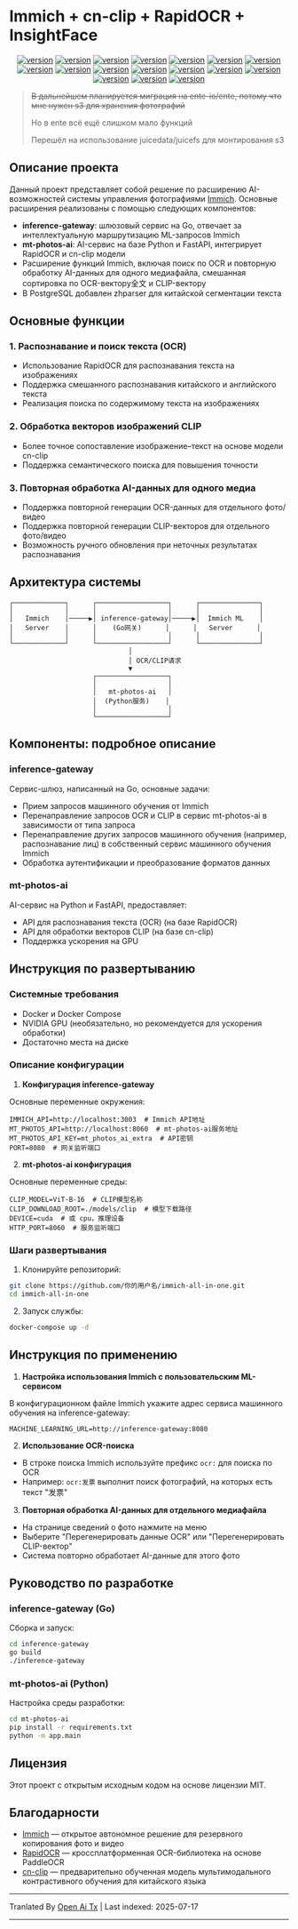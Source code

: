 ﻿
# Immich + cn-clip + RapidOCR + InsightFace

<div style="text-align: center"><p><a href="https://openaitx.github.io/view.html?user=eric-gitta-moore&project=immich-all-in-one&lang=en"><img src="https://img.shields.io/badge/EN-white" alt="version"></a> <a href="https://openaitx.github.io/view.html?user=eric-gitta-moore&project=immich-all-in-one&lang=zh-CN"><img src="https://img.shields.io/badge/简中-white" alt="version"></a> <a href="https://openaitx.github.io/view.html?user=eric-gitta-moore&project=immich-all-in-one&lang=zh-TW"><img src="https://img.shields.io/badge/繁中-white" alt="version"></a> <a href="https://openaitx.github.io/view.html?user=eric-gitta-moore&project=immich-all-in-one&lang=ja"><img src="https://img.shields.io/badge/日本語-white" alt="version"></a> <a href="https://openaitx.github.io/view.html?user=eric-gitta-moore&project=immich-all-in-one&lang=ko"><img src="https://img.shields.io/badge/한국어-white" alt="version"></a> <a href="https://openaitx.github.io/view.html?user=eric-gitta-moore&project=immich-all-in-one&lang=th"><img src="https://img.shields.io/badge/ไทย-white" alt="version"></a> <a href="https://openaitx.github.io/view.html?user=eric-gitta-moore&project=immich-all-in-one&lang=fr"><img src="https://img.shields.io/badge/Français-white" alt="version"></a> <a href="https://openaitx.github.io/view.html?user=eric-gitta-moore&project=immich-all-in-one&lang=de"><img src="https://img.shields.io/badge/Deutsch-white" alt="version"></a> <a href="https://openaitx.github.io/view.html?user=eric-gitta-moore&project=immich-all-in-one&lang=es"><img src="https://img.shields.io/badge/Español-white" alt="version"></a> <a href="https://openaitx.github.io/view.html?user=eric-gitta-moore&project=immich-all-in-one&lang=it"><img src="https://img.shields.io/badge/Italiano-white" alt="version"></a> <a href="https://openaitx.github.io/view.html?user=eric-gitta-moore&project=immich-all-in-one&lang=ru"><img src="https://img.shields.io/badge/Русский-white" alt="version"></a> <a href="https://openaitx.github.io/view.html?user=eric-gitta-moore&project=immich-all-in-one&lang=pt"><img src="https://img.shields.io/badge/Português-white" alt="version"></a> <a href="https://openaitx.github.io/view.html?user=eric-gitta-moore&project=immich-all-in-one&lang=nl"><img src="https://img.shields.io/badge/Nederlands-white" alt="version"></a> <a href="https://openaitx.github.io/view.html?user=eric-gitta-moore&project=immich-all-in-one&lang=pl"><img src="https://img.shields.io/badge/Polski-white" alt="version"></a> <a href="https://openaitx.github.io/view.html?user=eric-gitta-moore&project=immich-all-in-one&lang=ar"><img src="https://img.shields.io/badge/العربية-white" alt="version"></a> <a href="https://openaitx.github.io/view.html?user=eric-gitta-moore&project=immich-all-in-one&lang=tr"><img src="https://img.shields.io/badge/Türkçe-white" alt="version"></a> <a href="https://openaitx.github.io/view.html?user=eric-gitta-moore&project=immich-all-in-one&lang=vi"><img src="https://img.shields.io/badge/Tiếng Việt-white" alt="version"></a> </p></div>

> ~~В дальнейшем планируется миграция на ente-io/ente, потому что мне нужен s3 для хранения фотографий~~
> 
> Но в ente всё ещё слишком мало функций
> 
> Перешёл на использование juicedata/juicefs для монтирования s3

## Описание проекта

Данный проект представляет собой решение по расширению AI-возможностей системы управления фотографиями [Immich](https://github.com/immich-app/immich). Основные расширения реализованы с помощью следующих компонентов:

- **inference-gateway**: шлюзовый сервис на Go, отвечает за интеллектуальную маршрутизацию ML-запросов Immich
- **mt-photos-ai**: AI-сервис на базе Python и FastAPI, интегрирует RapidOCR и cn-clip модели
- Расширение функций Immich, включая поиск по OCR и повторную обработку AI-данных для одного медиафайла, смешанная сортировка по OCR-вектору全文 и CLIP-вектору
- В PostgreSQL добавлен zhparser для китайской сегментации текста

## Основные функции

### 1. Распознавание и поиск текста (OCR)

- Использование RapidOCR для распознавания текста на изображениях
- Поддержка смешанного распознавания китайского и английского текста
- Реализация поиска по содержимому текста на изображениях

### 2. Обработка векторов изображений CLIP

- Более точное сопоставление изображение–текст на основе модели cn-clip
- Поддержка семантического поиска для повышения точности

### 3. Повторная обработка AI-данных для одного медиа

- Поддержка повторной генерации OCR-данных для отдельного фото/видео
- Поддержка повторной генерации CLIP-векторов для отдельного фото/видео
- Возможность ручного обновления при неточных результатах распознавания

## Архитектура системы


```
┌─────────────┐      ┌──────────────────┐      ┌───────────────┐
│             │      │                  │      │               │
│   Immich    │─────▶│ inference-gateway│─────▶│  Immich ML    │
│   Server    │      │    (Go网关)      │      │   Server      │
│             │      │                  │      │               │
└─────────────┘      └──────────────────┘      └───────────────┘
                              │
                              │ OCR/CLIP请求
                              ▼
                     ┌──────────────────┐
                     │                  │
                     │   mt-photos-ai   │
                     │  (Python服务)    │
                     │                  │
                     └──────────────────┘
```
## Компоненты: подробное описание

### inference-gateway

Сервис-шлюз, написанный на Go, основные задачи:
- Прием запросов машинного обучения от Immich
- Перенаправление запросов OCR и CLIP в сервис mt-photos-ai в зависимости от типа запроса
- Перенаправление других запросов машинного обучения (например, распознавание лиц) в собственный сервис машинного обучения Immich
- Обработка аутентификации и преобразование форматов данных

### mt-photos-ai

AI-сервис на Python и FastAPI, предоставляет:
- API для распознавания текста (OCR) (на базе RapidOCR)
- API для обработки векторов CLIP (на базе cn-clip)
- Поддержка ускорения на GPU

## Инструкция по развертыванию

### Системные требования

- Docker и Docker Compose
- NVIDIA GPU (необязательно, но рекомендуется для ускорения обработки)
- Достаточно места на диске

### Описание конфигурации

1. **Конфигурация inference-gateway**

Основные переменные окружения:

```
IMMICH_API=http://localhost:3003  # Immich API地址
MT_PHOTOS_API=http://localhost:8060  # mt-photos-ai服务地址
MT_PHOTOS_API_KEY=mt_photos_ai_extra  # API密钥
PORT=8080  # 网关监听端口
```
2. **mt-photos-ai конфигурация**

Основные переменные среды:

```
CLIP_MODEL=ViT-B-16  # CLIP模型名称
CLIP_DOWNLOAD_ROOT=./models/clip  # 模型下载路径
DEVICE=cuda  # 或 cpu，推理设备
HTTP_PORT=8060  # 服务监听端口
```
### Шаги развертывания

1. Клонируйте репозиторий:

```bash
git clone https://github.com/你的用户名/immich-all-in-one.git
cd immich-all-in-one
```
2. Запуск службы:

```bash
docker-compose up -d
```
## Инструкция по применению

1. **Настройка использования Immich с пользовательским ML-сервисом**

В конфигурационном файле Immich укажите адрес сервиса машинного обучения на inference-gateway:

```
MACHINE_LEARNING_URL=http://inference-gateway:8080
```
2. **Использование OCR-поиска**

- В строке поиска Immich используйте префикс `ocr:` для поиска по OCR
- Например: `ocr:发票` выполнит поиск фотографий, на которых есть текст "发票"

3. **Повторная обработка AI-данных для отдельного медиафайла**

- На странице сведений о фото нажмите на меню
- Выберите "Перегенерировать данные OCR" или "Перегенерировать CLIP-вектор"
- Система повторно обработает AI-данные для этого фото

## Руководство по разработке

### inference-gateway (Go)

Сборка и запуск:

```bash
cd inference-gateway
go build
./inference-gateway
```
### mt-photos-ai (Python)

Настройка среды разработки:

```bash
cd mt-photos-ai
pip install -r requirements.txt
python -m app.main
```
## Лицензия

Этот проект с открытым исходным кодом на основе лицензии MIT.

## Благодарности

- [Immich](https://github.com/immich-app/immich) — открытое автономное решение для резервного копирования фото и видео
- [RapidOCR](https://github.com/RapidAI/RapidOCR) — кроссплатформенная OCR-библиотека на основе PaddleOCR
- [cn-clip](https://github.com/OFA-Sys/Chinese-CLIP) — предварительно обученная модель мультимодального контрастивного обучения для китайского языка



---

Tranlated By [Open Ai Tx](https://github.com/OpenAiTx/OpenAiTx) | Last indexed: 2025-07-17

---